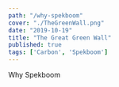 ```yaml
---
path: "/why-spekboom"
cover: "./TheGreenWall.png"
date: "2019-10-19"
title: "The Great Green Wall"
published: true
tags: ['Carbon', 'Spekboom']
---
```

Why Spekboom 